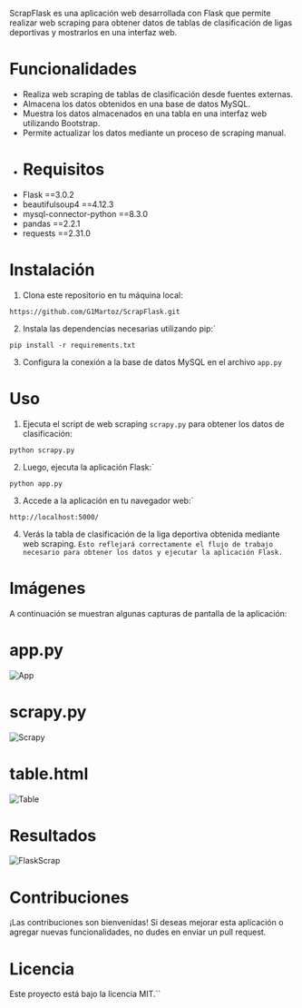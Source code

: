 ScrapFlask es una aplicación web desarrollada con Flask que permite realizar web scraping para obtener datos de tablas de clasificación de ligas deportivas y mostrarlos en una interfaz web.
# Funcionalidades
- Realiza web scraping de tablas de clasificación desde fuentes externas. 
- Almacena los datos obtenidos en una base de datos MySQL.
- Muestra los datos almacenados en una tabla en una interfaz web utilizando Bootstrap.
- Permite actualizar los datos mediante un proceso de scraping manual.
- # Requisitos
- Flask ==3.0.2
- beautifulsoup4 ==4.12.3
- mysql-connector-python ==8.3.0
- pandas ==2.2.1
- requests ==2.31.0

# Instalación

1. Clona este repositorio en tu máquina local:

```
https://github.com/G1Martoz/ScrapFlask.git
```

2. Instala las dependencias necesarias utilizando pip:`

```
pip install -r requirements.txt
```

3. Configura la conexión a la base de datos MySQL en el archivo `app.py`
 
# Uso

1. Ejecuta el script de web scraping `scrapy.py` para obtener los datos de clasificación:

```
python scrapy.py
```

2. Luego, ejecuta la aplicación Flask:`

```
python app.py
```

3. Accede a la aplicación en tu navegador web:`

```
http://localhost:5000/
```

4. Verás la tabla de clasificación de la liga deportiva obtenida mediante web scraping.  `Esto reflejará correctamente el flujo de trabajo necesario para obtener los datos y ejecutar la aplicación Flask.`  
# Imágenes
A continuación se muestran algunas capturas de pantalla de la aplicación:

# app.py
![App](https://github.com/G1Martoz/ScrapFlask/assets/112987882/2d937476-a813-4919-b5ec-479e98cf053d)

# scrapy.py
![Scrapy](https://github.com/G1Martoz/ScrapFlask/assets/112987882/ba248a40-c90c-46ec-82ba-d703ecb8d0c8)

# table.html
![Table](https://github.com/G1Martoz/ScrapFlask/assets/112987882/5b52c43d-5f84-4714-9658-2efba1d77f69)

# Resultados
![FlaskScrap](https://github.com/G1Martoz/ScrapFlask/assets/112987882/adbbe992-490c-459b-96e3-856cd3a244e5)

# Contribuciones
¡Las contribuciones son bienvenidas! Si deseas mejorar esta aplicación o agregar nuevas funcionalidades, no dudes en enviar un pull request.  
# Licencia
Este proyecto está bajo la licencia MIT.``
